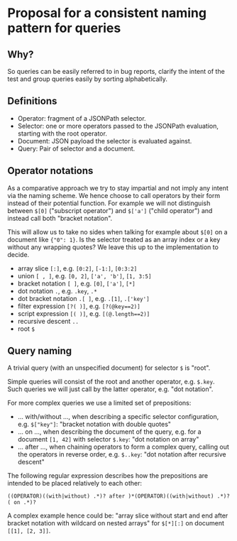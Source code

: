 # Proposal for a consistent naming pattern for queries

## Why?

So queries can be easily referred to in bug reports, clarify the intent of the
test and group queries easily by sorting alphabetically.

## Definitions

- Operator: fragment of a JSONPath selector.
- Selector: one or more operators passed to the JSONPath evaluation, starting
  with the root operator.
- Document: JSON payload the selector is evaluated against.
- Query: Pair of selector and a document.

## Operator notations

As a comparative approach we try to stay impartial and not imply any intent via
the naming scheme. We hence choose to call operators by their form instead of
their potential function. For example we will not distinguish between `$[0]`
("subscript operator") and `$['a']` ("child operator") and instead call both
"bracket notation".

This will allow us to take no sides when talking for example about `$[0]` on
a document like `{"0": 1}`. Is the selector treated as an array index or a key
without any wrapping quotes? We leave this up to the implementation to decide.

- array slice `[:]`, e.g. `[0:2]`, `[-1:]`, `[0:3:2]`
- union `[ , ]`, e.g. `[0, 2]`, `['a', 'b']`, `[1, 3:5]`
- bracket notation `[ ]`, e.g. `[0]`, `['a']`, `[*]`
- dot notation `.`, e.g. `.key`, `.*`
- dot bracket notation `.[ ]`, e.g. `.[1]`, `.['key']`
- filter expression `[?( )]`, e.g. `[?(@key==2)]`
- script expression `[( )]`, e.g. `[(@.length==2)]`
- recursive descent `..`
- root `$`

## Query naming

A trivial query (with an unspecified document) for selector `$` is "root".

Simple queries will consist of the root and another operator, e.g. `$.key`.
Such queries we will just call by the latter operator, e.g. "dot notation".

For more complex queries we use a limited set of prepositions:

- ... with/without ..., when describing a specific selector configuration,
  e.g. `$["key"]`: "bracket notation with double quotes"
- ... on ..., when describing the document of the query,
  e.g. for a document `[1, 42]` with selector `$.key`: "dot notation on array"
- ... after ..., when chaining operators to form a complex query, calling out
  the operators in reverse order,
  e.g. `$..key`: "dot notation after recursive descent"

The following regular expression describes how the prepositions are intended
to be placed relatively to each other:

    ((OPERATOR)((with|without) .*)? after )*(OPERATOR)((with|without) .*)?( on .*)?

A complex example hence could be:
"array slice without start and end after bracket notation with wildcard on
nested arrays" for `$[*][:]` on document `[[1], [2, 3]]`.
